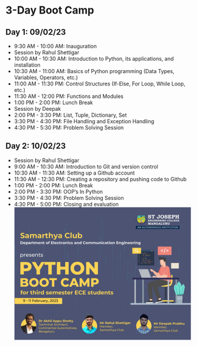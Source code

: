 # 3-Day Boot Camp

## Day 1: 09/02/23
- 9:30 AM - 10:00 AM: Inauguration
- Session by Rahul Shettigar
- 10:00 AM - 10:30 AM: Introduction to Python, its applications, and installation
- 10:30 AM - 11:00 AM: Basics of Python programming (Data Types, Variables, Operators, etc.)
- 11:00 AM - 11:30 PM: Control Structures (If-Else, For Loop, While Loop, etc.)
- 11:30 AM - 12:00 PM: Functions and Modules
- 1:00 PM - 2:00 PM: Lunch Break
- Session by Deepak
- 2:00 PM - 3:30 PM: List, Tuple, Dictionary, Set
- 3:30 PM - 4:30 PM: File Handling and Exception Handling
- 4:30 PM - 5:30 PM: Problem Solving Session

## Day 2: 10/02/23
- Session by Rahul Shettigar
- 9:00 AM - 10:30 AM: Introduction to Git and version control
- 10:30 AM - 11:30 AM: Setting up a Github account
- 11:30 AM - 12:30 PM: Creating a repository and pushing code to Github
- 1:00 PM - 2:00 PM: Lunch Break
- 2:00 PM - 3:30 PM: OOP’s In Python
- 3:30 PM - 4:30 PM: Problem Solving Session
- 4:30 PM - 5:00 PM: Closing and evaluation
![Poster](https://github.com/Rahs0601/Samarthya/blob/main/Poster.jpeg)
